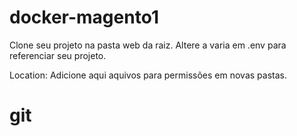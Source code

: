 # docker-magento1

Clone seu projeto na pasta web da raiz.
Altere a varia em .env para referenciar seu projeto.

Location:
Adicione aqui aquivos para permissões em novas pastas.
# git
